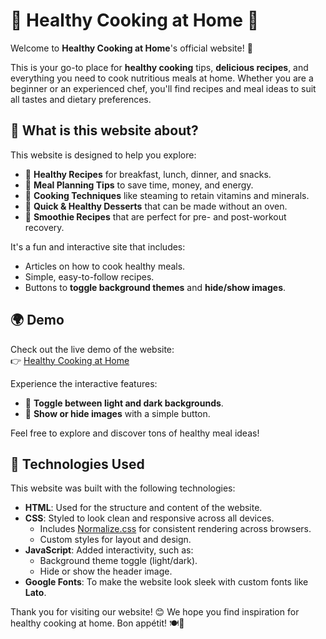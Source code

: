 ﻿# 🌱  Healthy Cooking at Home 🍴

Welcome to **Healthy Cooking at Home**'s official website! 🎉 

This is your go-to place for **healthy cooking** tips, **delicious recipes**, and everything you need to cook nutritious meals at home. Whether you are a beginner or an experienced chef, you'll find recipes and meal ideas to suit all tastes and dietary preferences.

## 📄 **What is this website about?**

This website is designed to help you explore:

- 🍳 **Healthy Recipes** for breakfast, lunch, dinner, and snacks.
- 🍇 **Meal Planning Tips** to save time, money, and energy.
- 🥄 **Cooking Techniques** like steaming to retain vitamins and minerals.
- 🍪 **Quick & Healthy Desserts** that can be made without an oven.
- 🥤 **Smoothie Recipes** that are perfect for pre- and post-workout recovery.

It's a fun and interactive site that includes:
- Articles on how to cook healthy meals.
- Simple, easy-to-follow recipes.
- Buttons to **toggle background themes** and **hide/show images**.

## 🌍 **Demo**

Check out the live demo of the website:  
👉 [Healthy Cooking at Home](https://gyrletta.github.io/Homepage/)

Experience the interactive features:
- 🌈 **Toggle between light and dark backgrounds**.
- 📸 **Show or hide images** with a simple button.

Feel free to explore and discover tons of healthy meal ideas!

## 🔧 **Technologies Used**

This website was built with the following technologies:

- **HTML**: Used for the structure and content of the website.
- **CSS**: Styled to look clean and responsive across all devices.
  - Includes [Normalize.css](https://github.com/necolas/normalize.css) for consistent rendering across browsers.
  - Custom styles for layout and design.
- **JavaScript**: Added interactivity, such as:
  - Background theme toggle (light/dark).
  - Hide or show the header image.
- **Google Fonts**: To make the website look sleek with custom fonts like **Lato**.


Thank you for visiting our website! 😊 
We hope you find inspiration for healthy cooking at home. Bon appétit! 🍽️🌿
